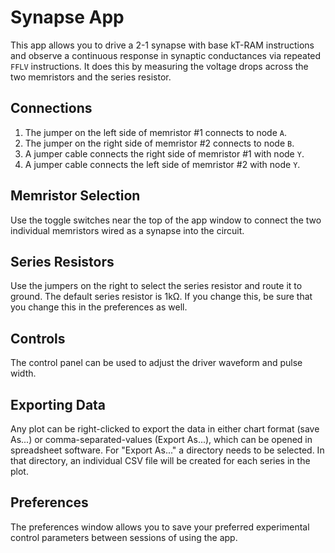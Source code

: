 # Synapse App

This app allows you to drive a 2-1 synapse with base kT-RAM instructions and observe a continuous response in synaptic conductances via repeated `FFLV` instructions. It does this by measuring the voltage drops across the two memristors and the series resistor. 

## Connections

1. The jumper on the left side of memristor #1 connects to node `A`.
1. The jumper on the right side of memristor #2 connects to node `B`.
1. A jumper cable connects the right side of memristor #1 with node `Y`.
1. A jumper cable connects the left side of memristor #2 with node `Y`.

## Memristor Selection

Use the toggle switches near the top of the app window to connect the two individual memristors wired as a synapse into the circuit.

## Series Resistors

Use the jumpers on the right to select the series resistor and route it to ground. The default series resistor is 1kΩ. If you change this, be sure that you change this in the preferences as well.

## Controls

The control panel can be used to adjust the driver waveform and pulse width. 


## Exporting Data

Any plot can be right-clicked to export the data in either chart format (save As...) or comma-separated-values (Export As...), which can be opened in spreadsheet software. For "Export As..." a directory needs to be selected. In that directory, an individual CSV file will be created for each series in the plot.

## Preferences

The preferences window allows you to save your preferred experimental control parameters between sessions of using the app.